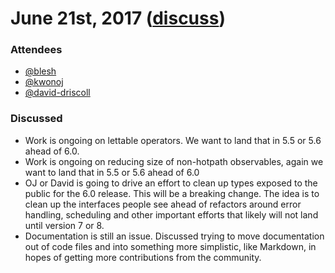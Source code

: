 # June 21st, 2017 ([discuss](https://github.com/ReactiveX/rxjs-core-notes/pull/8))

### Attendees

* [@blesh](https://github.com/blesh)
* [@kwonoj](https://github.com/kwonoj)
* [@david-driscoll](https://github.com/david-driscoll)

### Discussed

- Work is ongoing on lettable operators. We want to land that in 5.5 or 5.6 ahead of 6.0.
- Work is ongoing on reducing size of non-hotpath observables, again we want to land that in 5.5 or 5.6 ahead of 6.0
- OJ or David is going to drive an effort to clean up types exposed to the public for the 6.0 release. This will be a breaking change. The idea is to clean up the interfaces people see ahead of refactors around error handling, scheduling and other important efforts that likely will not land until version 7 or 8.
- Documentation is still an issue. Discussed trying to move documentation out of code files and into something more simplistic, like Markdown, in hopes of getting more contributions from the community.
